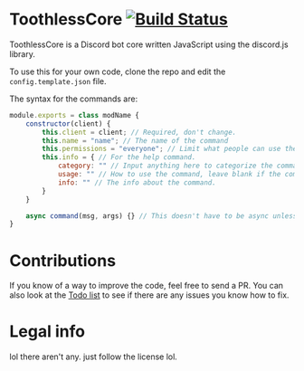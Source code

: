 # ToothlessCore [![Build Status](https://travis-ci.com/Immortalizd/ToothlessCore.svg?token=kcNPaLcKjg95hxCfJ9Nz&branch=master)](https://travis-ci.com/Immortalizd/ToothlessCore)

ToothlessCore is a Discord bot core written JavaScript using the discord.js library.

To use this for your own code, clone the repo and edit the `config.template.json` file.

The syntax for the commands are:

```js
module.exports = class modName {
	constructor(client) {
		this.client = client; // Required, don't change.
		this.name = "name"; // The name of the command
		this.permissions = "everyone"; // Limit what people can use the command. Available: everyone, mod, owner. You can change these and add more in Modules/PermissionChecker.js
		this.info = { // For the help command.
			category: "" // Input anything here to categorize the command.
			usage: "" // How to use the command, leave blank if the command is used by itself (like ping)
			info: "" // The info about the command.
		}
	}

	async command(msg, args) {} // This doesn't have to be async unless you're using asynchronous code inside. Also, args can be ommitted if not used.
}
```

# Contributions
If you know of a way to improve the code, feel free to send a PR. You can also look at the [Todo list](../../projects/1) to see if there are any issues you know how to fix.

# Legal info
lol there aren't any. just follow the license lol.